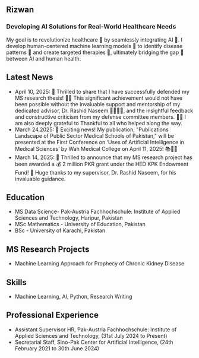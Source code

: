 ## Rizwan

### Developing AI Solutions for Real-World Healthcare Needs

My goal is to revolutionize healthcare 🏥 by seamlessly integrating AI 🤖. I develop human-centered machine learning models 🧠 to identify disease patterns 🧬 and create targeted therapies 💊, ultimately bridging the gap 🌉 between AI and human health.

## Latest News
- April 10, 2025: 🎉 Thrilled to share that I have successfully defended my MS research thesis! 🎉🥳 This significant achievement would not have been possible without the invaluable support and mentorship of my dedicated advisor, Dr. Rashid Naseem 👨‍🏫👩‍🏫, and the insightful feedback and constructive criticism from my defense committee members. 🙏💡 I am also deeply grateful to Thankful to all who helped along the way.
- March 24,2025: 🎉 Exciting news! My publication, "Publications Landscape of Public Sector Medical Schools of Pakistan," will be presented at the First Conference on ‘Uses of Artificial Intelligence in Medical Sciences’ by Wah Medical College on April 11, 2025! 📚🔬✨
- March 14, 2025: 🎉 Thrilled to announce that my MS research project has been awarded a 💰 2 million PKR grant under the HED KPK Endowment Fund! 🚀 Huge thanks to my supervisor, Dr. Rashid Naseem, for his invaluable guidance.


## Education
- MS Data Science- Pak-Austria Fachhochschule: Institute of Applied Sciences and Technology, Haripur, Pakistan
- MSc Mathematics - University of Education, Pakistan
- BSc - University of Karachi, Pakistan

## MS Research Projects
- Machine Learning Approach for Prophecy of Chronic Kidney Disease

## Skills
- Machine Learning, AI, Python, Research Writing

## Professional Experience
- Assistant Supervisor HR, Pak-Austria Fachhochschule: Institute of Applied Sciences and Technology, (31st July 2024 to Present)
- Secretarial Staff, Sino-Pak Center for Artificial Intelligence, (24th February 2021 to 30th June 2024)
